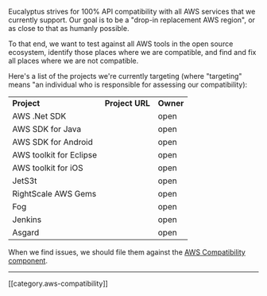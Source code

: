 Eucalyptus strives for 100% API compatibility with all AWS services that we currently support.  Our goal is to be a "drop-in replacement AWS region", or as close to that as humanly possible.

To that end, we want to test against all AWS tools in the open source ecosystem, identify those places where we are compatible, and find and fix all places where we are not compatible.

Here's a list of the projects we're currently targeting (where "targeting" means "an individual who is responsible for assessing our compatibility):

<table>
  <tr><td><b>Project</b></td><td><b>Project URL</b></td><td><b>Owner</b></td></tr>
  <tr><td>AWS .Net SDK</td><td>&nbsp;</td><td>open</td></tr>
  <tr><td>AWS SDK for Java</td><td>&nbsp;</td><td>open</td></tr>
  <tr><td>AWS SDK for Android</td><td>&nbsp;</td><td>open</td></tr>
  <tr><td>AWS toolkit for Eclipse</td><td>&nbsp;</td><td>open</td></tr>
  <tr><td>AWS toolkit for iOS</td><td>&nbsp;</td><td>open</td></tr>
  <tr><td>JetS3t</td><td>&nbsp;</td><td>open</td></tr>
  <tr><td>RightScale AWS Gems</td><td>&nbsp;</td><td>open</td></tr>
  <tr><td>Fog</td><td>&nbsp;</td><td>open</td></tr>
  <tr><td>Jenkins</td><td>&nbsp;</td><td>open</td></tr>
  <tr><td>Asgard</td><td>&nbsp;</td><td>open</td></tr>
</table>

When we find issues, we should file them against the [AWS Compatibility component](https://eucalyptus.atlassian.net/browse/EUCA/component/10201).

*****

[[category.aws-compatibility]]
